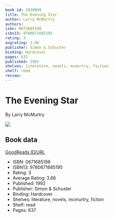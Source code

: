 ```yaml
---
book id: 2039969
title: The Evening Star
author: Larry McMurtry
authors: 
isbn: 0671685198
isbn13: 9780671685195
rating: 3
avgrating: 3.66
publisher: Simon & Schuster
binding: Hardcover
pages: 637
published: 1992
shelves: literature, novels, mcmurtry, fiction
shelf: read
review: 
---
```


# The Evening Star

By Larry McMurtry

![](https://i.gr-assets.com/images/S/compressed.photo.goodreads.com/books/1302762180l/2039969.jpg)

## Book data

[GoodReads ID/URL](https://www.goodreads.com/book/show/2039969)

- ISBN: 0671685198
- ISBN13: 9780671685195
- Rating: 3
- Average Rating: 3.66
- Published: 1992
- Publisher: Simon & Schuster
- Binding: Hardcover
- Shelves: literature, novels, mcmurtry, fiction
- Shelf: read
- Pages: 637

